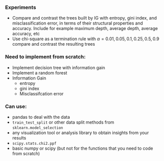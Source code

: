 ### Experiments
- Compare and contrast the trees built by IG with entropy, gini index, 
and misclassification error, in terms of their structural properties and 
accuracy. Include for example maximum depth, average depth, average accuracy, etc
- Use chi-square as a termination rule with $\alpha = 0.01, 0.05, 0.1, 0.25, 0.5, 0.9$ compare and contrast the resulting trees


### Need to implement from scratch:

- Implement decision tree with information gain
- Implement a random forest
- Information Gain
  - entropy
  - gini index
  - Misclassifcation error

### Can use: 

- pandas to deal with the data
- `train_test_split` or other data split methods from `sklearn.model_selection`
- any visualization tool or analysis library to obtain insights from your results
- `scipy.stats.chi2.ppf`
- basic numpy or scipy (but not for the functions that you need to code from scratch)
